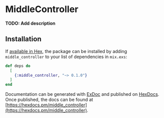# MiddleController

**TODO: Add description**

## Installation

If [available in Hex](https://hex.pm/docs/publish), the package can be installed
by adding `middle_controller` to your list of dependencies in `mix.exs`:

```elixir
def deps do
  [
    {:middle_controller, "~> 0.1.0"}
  ]
end
```

Documentation can be generated with [ExDoc](https://github.com/elixir-lang/ex_doc)
and published on [HexDocs](https://hexdocs.pm). Once published, the docs can
be found at [https://hexdocs.pm/middle_controller](https://hexdocs.pm/middle_controller).

